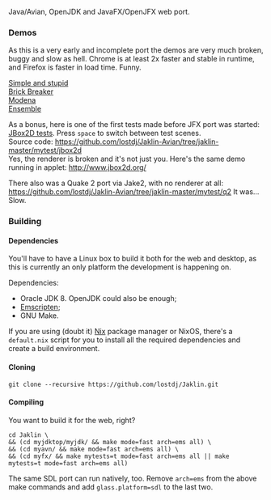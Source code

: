Java/Avian, OpenJDK and JavaFX/OpenJFX web port.

### Demos

As this is a very early and incomplete port the demos are very much broken, buggy and slow as hell. Chrome is at least 2x faster and stable in runtime, and Firefox is faster in load time. Funny.

[Simple and stupid](http://ltp.name/Jaklin/test/stupid)  
[Brick Breaker](http://ltp.name/Jaklin/test/brickbreaker)  
[Modena](http://ltp.name/Jaklin/test/modena-uimosaic)  
[Ensemble](http://ltp.name/Jaklin/test/ensemble)  

As a bonus, here is one of the first tests made before JFX port was started: [JBox2D tests](http://ltp.name/Jaklin/test/jb2d). Press `space` to switch between test scenes.  
Source code: https://github.com/lostdj/Jaklin-Avian/tree/jaklin-master/mytest/jbox2d  
Yes, the renderer is broken and it's not just you. Here's the same demo running in applet: http://www.jbox2d.org/

There also was a Quake 2 port via Jake2, with no renderer at all: https://github.com/lostdj/Jaklin-Avian/tree/jaklin-master/mytest/q2 It was... Slow.

### Building

#### Dependencies
You'll have to have a Linux box to build it both for the web and desktop, as this is currently an only platform the development is happening on.

Dependencies: 
- Oracle JDK 8. OpenJDK could also be enough;
- [Emscripten](http://kripken.github.io/emscripten-site/);
- GNU Make.

If you are using (doubt it) [Nix](http://nixos.org/) package manager or NixOS, there's a `default.nix` script for you to install all the required dependencies and create a build environment.

#### Cloning

`git clone --recursive https://github.com/lostdj/Jaklin.git`

#### Compiling

You want to build it for the web, right?

```
cd Jaklin \
&& (cd myjdktop/myjdk/ && make mode=fast arch=ems all) \
&& (cd myavn/ && make mode=fast arch=ems all) \
&& (cd myfx/ && make mytests=t mode=fast arch=ems all || make mytests=t mode=fast arch=ems all)
```

The same SDL port can run natively, too. Remove `arch=ems` from the above make commands and add `glass.platform=sdl` to the last two.


